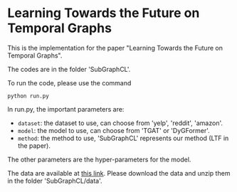 # Learning Towards the Future on Temporal Graphs

This is the implementation for the paper "Learning Towards the Future on Temporal Graphs".

The codes are in the folder 'SubGraphCL'.

To run the code, please use the command
```
python run.py
```

In run.py, the important parameters are:

- `dataset`: the dataset to use, can choose from 'yelp', 'reddit', 'amazon'.
- `model`: the model to use, can choose from 'TGAT' or 'DyGFormer'.
- `method`: the method to use, 'SubGraphCL' represents our method (LTF in the paper).

The other parameters are the hyper-parameters for the model.

The data are available at [this link](https://figshare.com/s/4cac2181466dfe82b84e).
Please download the data and unzip them in the folder 'SubGraphCL/data'.